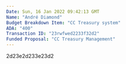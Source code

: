 ```yaml
---
Date: Sun, 16 Jan 2022 09:42:13 GMT
Name: "André Diamond"
Budget Breakdown Item: "CC Treasury system"
ADA: "400"
Transaction ID: "23rwfwed2233f32d2"
Funded Proposal: "CC Treasury Management"
---
```

2d23e2d233e23d2
